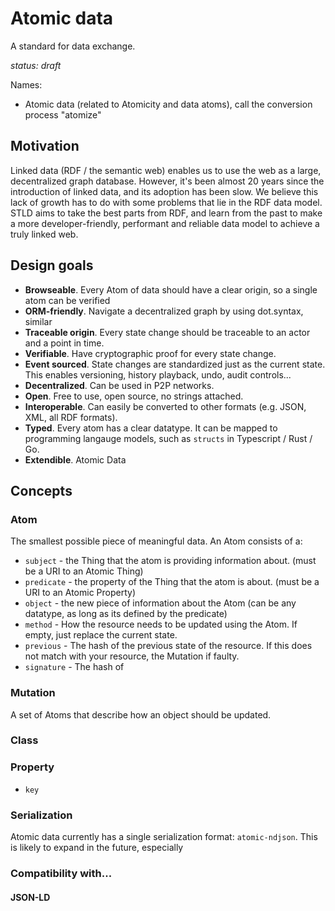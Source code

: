 # Atomic data

A standard for data exchange.

_status: draft_

Names:

- Atomic data (related to Atomicity and data atoms), call the conversion process "atomize"

## Motivation

Linked data (RDF / the semantic web) enables us to use the web as a large, decentralized graph database.
However, it's been almost 20 years since the introduction of linked data, and its adoption has been slow.
We believe this lack of growth has to do with some problems that lie in the RDF data model.
STLD aims to take the best parts from RDF, and learn from the past to make a more developer-friendly, performant and reliable data model to achieve a truly linked web.

## Design goals

- **Browseable**. Every Atom of data should have a clear origin, so a single atom can be verified
- **ORM-friendly**. Navigate a decentralized graph by using dot.syntax, similar
- **Traceable origin**. Every state change should be traceable to an actor and a point in time.
- **Verifiable**. Have cryptographic proof for every state change.
- **Event sourced**. State changes are standardized just as the current state. This enables versioning, history playback, undo, audit controls...
- **Decentralized**. Can be used in P2P networks.
- **Open**. Free to use, open source, no strings attached.
- **Interoperable**. Can easily be converted to other formats (e.g. JSON, XML, all RDF formats).
- **Typed**. Every atom has a clear datatype. It can be mapped to programming langauge models, such as `structs` in Typescript / Rust / Go.
- **Extendible**. Atomic Data

## Concepts

### Atom

The smallest possible piece of meaningful data.
An Atom consists of a:

- `subject` - the Thing that the atom is providing information about. (must be a URI to an Atomic Thing)
- `predicate` - the property of the Thing that the atom is about. (must be a URI to an Atomic Property)
- `object` - the new piece of information about the Atom (can be any datatype, as long as its defined by the predicate)
- `method` - How the resource needs to be updated using the Atom. If empty, just replace the current state.
- `previous` - The hash of the previous state of the resource. If this does not match with your resource, the Mutation if faulty.
- `signature` - The hash of

### Mutation

A set of Atoms that describe how an object should be updated.

### Class

### Property

- `key`

### Serialization

Atomic data currently has a single serialization format: `atomic-ndjson`.
This is likely to expand in the future, especially

### Compatibility with...

#### JSON-LD
